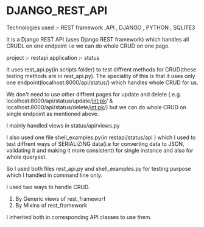 # DJANGO_REST_API

Technologies used :- REST framework ,API , DJANGO , PYTHON , SQLITE3

It is a Django REST API (uses Django REST framework)  which handles all  CRUDL on one endpoint i.e we can do whole CRUD on one page. 

project :- restapi
application :- status

It uses rest_api.py(in scripts folder) to test diffrent methods for CRUD(these testing methods are in rest_api.py). The speciality of this is that it uses only one endpoint(localhost:8000/api/status/) which handles whole CRUD for us.

We don't need to use other diffrent pages for update and delete                                                                           ( e.g. localhost:8000/api/status/update/<int:pk>/ & localhost:8000/api/status/delete/<int:pk>/)  but we can do whole CRUD on single endpoint as mentioned above. 

I mainly handled views in status/api/views.py  

I also used one file shell_examples.py(in restapi/status/api ) which I used to test diffrent ways of SERIALIZING data(i.e for converting data to JSON, validating it and making it more consistent) for single instance and also for whole queryset.

So I used both files rest_api.py and shell_examples.py for testing purpose which I handled in command line only.

I used two ways to handle CRUD. 
1. By Generic views of rest_frameworf
2. By Mixins of rest_framework 

I inherited both in corresponding API classes to use them.
